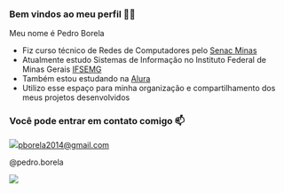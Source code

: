 ### Bem vindos ao meu perfil 🌃🌙

Meu nome é Pedro Borela 
- Fiz curso técnico de Redes de Computadores pelo [Senac Minas](https://www.mg.senac.br/Paginas/default.aspx)
- Atualmente estudo Sistemas de Informação no Instituto Federal de Minas Gerais [IFSEMG](https://www.ifsudestemg.edu.br/)
- Também estou estudando na [Alura](https://www.alura.com.br)
- Utilizo esse espaço para minha organização e compartilhamento dos meus projetos desenvolvidos

### Você pode entrar em contato comigo 📫
![](https://img.shields.io/badge/Gmail-D14836?style=for-the-badge&logo=gmail&logoColor=white)pborela2014@gmail.com

@pedro.borela


![](https://media1.giphy.com/media/xUOwGdcOfbq12yVhTi/giphy.gif?cid=ecf05e47rz0rt95j0gr6sl40o56tt2uwy6x9qtxsx625utub&ep=v1_gifs_search&rid=giphy.gif&ct=g)
